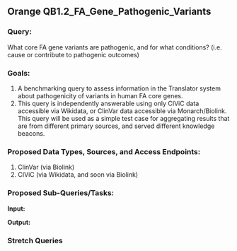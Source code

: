 ## Orange QB1.2_FA_Gene_Pathogenic_Variants

### Query:
What core FA gene variants are pathogenic, and for what conditions? (i.e. cause or contribute to pathogenic outcomes)

### Goals:
1. A benchmarking query to assess information in the Translator system about pathogenicity of variants in human FA core genes.
2. This query is independently answerable using only CIViC data accessible via Wikidata, or ClinVar data accessible via Monarch/Biolink. This query will be used as a simple test case for aggregating results that are from different primary sources, and served different knowledge beacons.  

### Proposed Data Types, Sources, and Access Endpoints:
  1. ClinVar (via Biolink)
  2. CIViC (via Wikidata, and soon via Biolink)
  
### Proposed Sub-Queries/Tasks:

  
**Input:** 


**Output:**


 
 ### Stretch Queries
